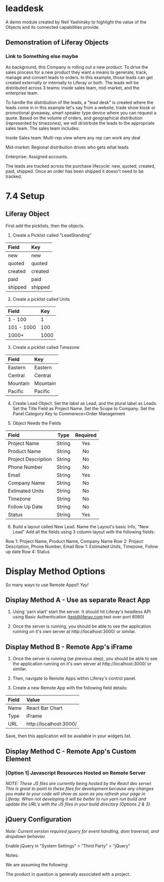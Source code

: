 # leaddesk 

A demo module created by Neil Yashinsky to highlight the value of the Objects and its connected capabilities provide.


## Demonstration of Liferay Objects
### Link to Something else maybe

As background, this Company is rolling out a new product.  To drive the sales process for a new product they want a means to generate, track, manage and convert leads to orders. In this example, those leads can get created externally or internally to Liferay or both.  The leads will be distributed across 3 teams: inside sales team, mid-market, and the enterprise team.

To handle the distribution of the leads, a "lead desk" is created where the leads come in in this example let's say from a website, trade show kiosk or promotional giveaway, smart speaker type device where you can request a quote.  Based on the volume of orders, and geographical distribution (represented by timezones), we will dristrbute the leads to the appropriate sales team.  The sales team includes:

Inside Sales team:
Multi-rep view where any rep can work any deal

Mid-market:
Regional distribution drives who gets what leads

Enterprise:
Assigned accounts.

The leads are tracked across the purchase lifecycle: new, quoted, created, paid, shipped.  Once an order has been shipped it doesn't need to be tracked.  



# 7.4 Setup

## Liferay Object

First add the picklists, then the objects.  

1. Create a Picklist called "LeadStanding" 

| Field       | Key         |
| :---        | :---        |
| new         | new         |
| quoted      | quoted      |
| created     | created     |
| paid        | paid        |
| shipped     | shipped     |

2. Create a picklist called Units

| Field       | Key         |
| :---        | :---        |
| 1 - 100     | 1       	|
| 101 - 1000  | 100		    |
| 1000+		  | 1000	    |


3. Create a picklist called Timezone

| Field       | Key         |
| :---        | :---        |
| Eastern     | Eastern    	|
| Central	  | Central	    |
| Mountain	  | Mountain    |
| Pacific	  | Pacific  	|


4. Create Lead Object.  Set the label as Lead, and the plural label as Leads.  Set the Title  Field as Project Name.  Set the Scope to Company.  Set the Panel Category Key to Commerece>Order Management

5. Object Needs the Fields

| Field     	        | Type            | Required  |
| :---		            |      :----:     |  :----:   |
| Project Name      	| String          | Yes       |
| Product Name      	| String          | No        | this might be deleted TBD
| Project Description	| String          | No        |
| Phone Number			| String          | No        |
| Email					| String          | Yes       |
| Company Name			| String          | No        | this likely should be account when possible
| Estimated Units		| String          | No        |
| Timezone 				| String          | No        |
| Follow Up Date		| String          | No        |
| Status				| String          | Yes       |


6. Build a layout called New Lead.  Name the Layout's basic Info, "New Lead"  Add all the fields using 3 column layout with the following fields:

Row 1: Project Name, Product Name, Company Name
Row 2: Project Description, Phone Number, Email
Row 1: Estimated Units, Timezone, Follow up date
Row 4: Status


# Display Method Options

So many ways to use Remote Apps!! *Yey!*

## Display Method A - Use as separate React App
  
1. Using 'yarn start' start the server. It should hit Liferay's headless API using Basic Authentication (test@liferay.com:test over port 8080)
 
2. Once the server is running, you should be able to see the application running on it's own server at http://localhost:3000/ or similar. 
 
## Display Method B - Remote App's iFrame 
  
1. Once the server is running (se previous step), you should be able to see the application running on it's own server at http://localhost:3000/ or similar. 
    
2. Then, navigate to Remote Apps within Liferay's control panel.
    
3. Create a new Remote App with the following field details:

| Field    | Value                   |
| :---     | :---                    |
| Name     | React Bar Chart         |
| Type     | iFrame                  |
| URL      | http://localhost:3000/  |
    
Save, then this application will be available in your widgets list.

## Display Method C - Remote App's Custom Element
### [Option 1] Javascript Resources Hosted on Remote Server
  
   *NOTE: These JS files are currently being hosted by the React dev server. This is great to point to these files for development because any changes you make to your code will show as soon as you refresh your page in Liferay. When not developing it will be better to run yarn run build and update the URL's with the JS files in your build directory (Options 2 & 3).*  
  




## jQuery Configuration

*Note: Current version required jquery for event handling, dom traversal, and dropdown behavior.*

Enable jQuery in "System Settings" > "Third Party" > "jQuery"


Notes:

We are assuming the following: 

The product in question is generally associated with a project.













